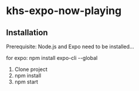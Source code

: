 # khs-expo-now-playing

## Installation

Prerequisite: Node.js and Expo need to be installed...

for expo:
npm install expo-cli --global


1. Clone project
2. npm install
3. npm start 